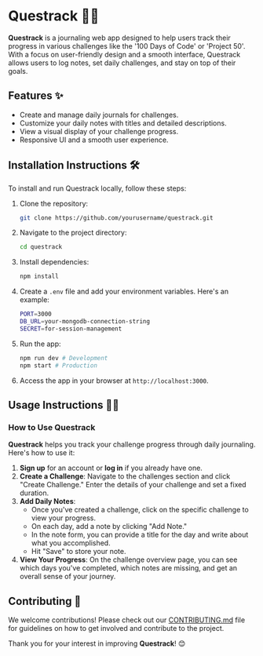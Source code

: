 # Questrack 📝🚀

**Questrack** is a journaling web app designed to help users track their progress in various challenges like the '100 Days of Code' or 'Project 50'. With a focus on user-friendly design and a smooth interface, Questrack allows users to log notes, set daily challenges, and stay on top of their goals.

## Features ✨
- Create and manage daily journals for challenges.
- Customize your daily notes with titles and detailed descriptions.
- View a visual display of your challenge progress.
- Responsive UI and a smooth user experience.

## Installation Instructions 🛠️

To install and run Questrack locally, follow these steps:

1. Clone the repository:

    ```bash
    git clone https://github.com/yourusername/questrack.git
    ```

2. Navigate to the project directory:

    ```bash
    cd questrack
    ```

3. Install dependencies:

    ```bash
    npm install
    ```

4. Create a `.env` file and add your environment variables. Here's an example:

    ```bash
    PORT=3000
    DB_URL=your-mongodb-connection-string
    SECRET=for-session-management
    ```

5. Run the app:

    ```bash
    npm run dev # Development  
    npm start # Production
    ```

6. Access the app in your browser at `http://localhost:3000`.

## Usage Instructions 🧑‍💻

### How to Use Questrack

**Questrack** helps you track your challenge progress through daily journaling. Here's how to use it:

1. **Sign up** for an account or **log in** if you already have one.
2. **Create a Challenge**: Navigate to the challenges section and click "Create Challenge." Enter the details of your challenge and set a fixed duration.
3. **Add Daily Notes**:
   - Once you've created a challenge, click on the specific challenge to view your progress.
   - On each day, add a note by clicking "Add Note."
   - In the note form, you can provide a title for the day and write about what you accomplished.
   - Hit "Save" to store your note.
4. **View Your Progress**: On the challenge overview page, you can see which days you've completed, which notes are missing, and get an overall sense of your journey.

## Contributing 🤝

We welcome contributions! Please check out our [CONTRIBUTING.md](CONTRIBUTING.md) file for guidelines on how to get involved and contribute to the project.

Thank you for your interest in improving **Questrack**! 😊

